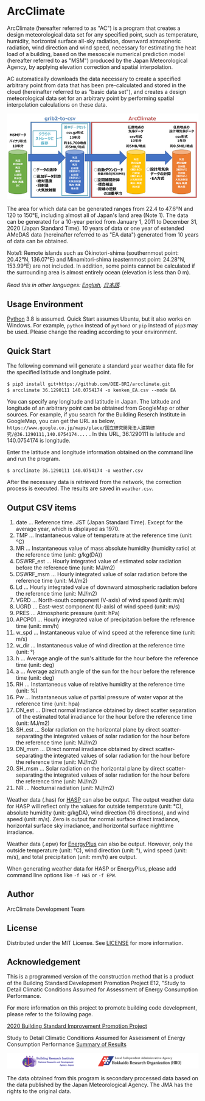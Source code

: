 # ArcClimate

ArcClimate (hereafter referred to as "AC") is a program that creates a design meteorological data set for any specified point, such as temperature, humidity, horizontal surface all-sky radiation, downward atmospheric radiation, wind direction and wind speed, necessary for estimating the heat load of a building, based on the mesoscale numerical prediction model (hereafter referred to as "MSM") produced by the Japan Meteorological Agency, by applying elevation correction and spatial interpolation.

AC automatically downloads the data necessary to create a specified arbitrary point from data that has been pre-calculated and stored in the cloud (hereinafter referred to as "basic data set"), and creates a design meteorological data set for an arbitrary point by performing spatial interpolation calculations on these data.

![ArcClimate Flow of creating meteorological data](flow.png "Flow of creating meteorological data")

The area for which data can be generated ranges from 22.4 to 47.6°N and 120 to 150°E, including almost all of Japan's land area (Note 1). The data can be generated for a 10-year period from January 1, 2011 to December 31, 2020 (Japan Standard Time). 10 years of data or one year of extended AMeDAS data (hereinafter referred to as "EA data") generated from 10 years of data can be obtained.

Note1: Remote islands such as Okinotori-shima (southernmost point: 20.42°N, 136.07°E) and Minamitori-shima (easternmost point: 24.28°N, 153.99°E) are not included. In addition, some points cannot be calculated if the surrounding area is almost entirely ocean (elevation is less than 0 m).

*Read this in other languages: [English](README.md), [日本語](README.ja.md).*

## Usage Environment 

[Python](htts://www.python.org/) 3.8 is assumed.
Quick Start assumes Ubuntu, but it also works on Windows. For example, `python` instead of `python3` or `pip` instead of `pip3` may be used. Please change the reading according to your environment.


## Quick Start

The following command will generate a standard year weather data file for the specified latitude and longitude point.

```
$ pip3 install git+https://github.com/DEE-BRI/arcclimate.git
$ arcclimate 36.1290111 140.0754174 -o kenken_EA.csv --mode EA 
```

You can specify any longitude and latitude in Japan.
The latitude and longitude of an arbitrary point can be obtained from GoogleMap or other sources.
For example, if you search for the Building Reserch Institute in GoogleMap, you can get the URL as below,
`https://www.google.co.jp/maps/place/国立研究開発法人建築研究/@36.1290111,140.0754174....` .
In this URL, 36.1290111 is latitude and 140.0754174 is longitude.

Enter the latitude and longitude information obtained on the command line and run the program.
```
$ arcclimate 36.1290111 140.0754174 -o weather.csv
```

After the necessary data is retrieved from the network, the correction process is executed.
The results are saved in `weather.csv`.

## Output CSV items

1. date ... Reference time. JST (Japan Standard Time). Except for the average year, which is displayed as 1970.
2. TMP ... Instantaneous value of temperature at the reference time (unit: °C)
3. MR ... Instantaneous value of mass absolute humidity (humidity ratio) at the reference time (unit: g/kg(DA))
4. DSWRF_est ... Hourly integrated value of estimated solar radiation before the reference time (unit: MJ/m2)
5. DSWRF_msm ... Hourly integrated value of solar radiation before the reference time (unit: MJ/m2)
6. Ld ... Hourly integrated value of downward atmospheric radiation before the reference time (unit: MJ/m2)
7. VGRD ... North-south component (V-axis) of wind speed (unit: m/s)
8. UGRD ... East-west component (U-axis) of wind speed (unit: m/s)
9. PRES ... Atmospheric pressure (unit: hPa)
10. APCP01 ... Hourly integrated value of precipitation before the reference time (unit: mm/h)
11. w_spd ... Instantaneous value of wind speed at the reference time (unit: m/s)
12. w_dir ... Instantaneous value of wind direction at the reference time (unit: °)
13. h ... Average angle of the sun's altitude for the hour before the reference time (unit: deg)
14. a ... Average azimuth angle of the sun for the hour before the reference time (unit: deg)
15. RH ... Instantaneous value of relative humidity at the reference time (unit: %)
16. Pw ... Instantaneous value of partial pressure of water vapor at the reference time (unit: hpa)
17. DN_est ... Direct normal irradiance obtained by direct scatter separation of the estimated total irradiance for the hour before the reference time (unit: MJ/m2)
18. SH_est ... Solar radiation on the horizontal plane by direct scatter-separating the integrated values of solar radiation for the hour before the reference time (unit: MJ/m2)
19. DN_msm ... Direct normal irradiance obtained by direct scatter-separating the integrated values of solar radiation for the hour before the reference time (unit: MJ/m2)
20. SH_msm ... Solar radiation on the horizontal plane by direct scatter-separating the integrated values of solar radiation for the hour before the reference time (unit: MJ/m2)
21. NR ... Nocturnal radiation (unit: MJ/m2)

Weather data (.has) for [HASP](https://www.jabmee.or.jp/hasp/) can also be output.
The output weather data for HASP will reflect only the values for outside temperature (unit: °C), absolute humidity (unit: g/kgDA), wind direction (16 directions), and wind speed (unit: m/s).
Zero is output for normal surface direct irradiance, horizontal surface sky irradiance, and horizontal surface nighttime irradiance.

Weather data (.epw) for [EnergyPlus](https://energyplus.net/) can also be output.
However, only the outside temperature (unit: °C), wind direction (unit: °), wind speed (unit: m/s), and total precipitation (unit: mm/h) are output.

When generating weather data for HASP or EnergyPlus, please add command line options like `-f HAS` or `-f EPW`.

## Author

ArcClimate Development Team

## License

Distributed under the MIT License. See [LICENSE](LICENSE.txt) for more information.

## Acknowledgement

This is a programmed version of the construction method that is a product of the Building Standard Development Promotion Project E12, "Study to Detail Climatic Conditions Assumed for Assessment of Energy Consumption Performance.

For more information on this project to promote building code development, please refer to the following page.

[2020 Building Standard Improvement Promotion Project](https://www.mlit.go.jp/jutakukentiku/build/jutakukentiku_house_fr_000121.html)

Study to Detail Climatic Conditions Assumed for Assessment of Energy Consumption Performance [Summary of Results](https://www.mlit.go.jp/jutakukentiku/build/content/r2_kiseisoku_e12.pdf)

![logo_en](logo_en.png "研究機関")

The data obtained from this program is secondary processed data based on the data published by the Japan Meteorological Agency. The JMA has the rights to the original data.
